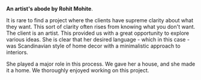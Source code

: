 **An artist's abode by Rohit Mohite**.

It is rare to find a project where the clients have supreme clarity about what they want. This sort of clarity often rises from knowing what you don't want. The client is an artist. This provided us with a great opportunity to explore various ideas. She is clear that her desired language - which in this case - was Scandinavian style of home decor with a minimalistic approach to interiors.

She played a major role in this process. We gave her a house, and she made it a home. We thoroughly enjoyed working on this project.
